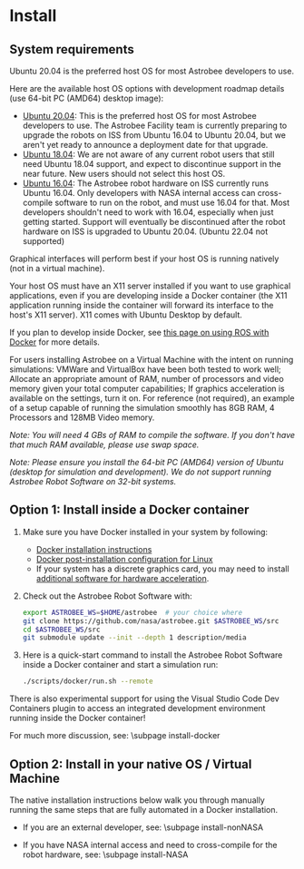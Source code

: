# Install

## System requirements

Ubuntu 20.04 is the preferred host OS for most Astrobee developers to use.

Here are the available host OS options with development roadmap details (use 64-bit PC (AMD64) desktop image):
- [Ubuntu 20.04](http://releases.ubuntu.com/20.04): This is the preferred host OS for most Astrobee developers to use. The Astrobee Facility team is currently preparing to upgrade the robots on ISS from Ubuntu 16.04 to Ubuntu 20.04, but we aren't yet ready to announce a deployment date for that upgrade.
- [Ubuntu 18.04](http://releases.ubuntu.com/18.04): We are not aware of any current robot users that still need Ubuntu 18.04 support, and expect to discontinue support in the near future. New users should not select this host OS.
- [Ubuntu 16.04](http://releases.ubuntu.com/16.04): The Astrobee robot hardware on ISS currently runs Ubuntu 16.04. Only developers with NASA internal access can cross-compile software to run on the robot, and must use 16.04 for that. Most developers shouldn't need to work with 16.04, especially when just getting started. Support will eventually be discontinued after the robot hardware on ISS is upgraded to Ubuntu 20.04.
(Ubuntu 22.04 not supported)

Graphical interfaces will perform best if your host OS is running natively (not in a virtual machine).

Your host OS must have an X11 server installed if you want to use graphical applications, even if you are developing inside a Docker container (the X11 application running inside the container will forward its interface to the host's X11 server). X11 comes with Ubuntu Desktop by default.

If you plan to develop inside Docker, see [this page on using ROS with Docker](http://wiki.ros.org/docker/Tutorials#Tooling_with_Docker) for more details.

For users installing Astrobee on a Virtual Machine with the intent on running simulations:
VMWare and VirtualBox have been both tested to work well; Allocate an appropriate amount of RAM, number
of processors and video memory given your total computer capabilities; If graphics acceleration is
available on the settings, turn it on.
For reference (not required), an example of a setup capable of running the
simulation smoothly has 8GB RAM, 4 Processors and 128MB Video memory.

*Note: You will need 4 GBs of RAM to compile the software. If you don't have
that much RAM available, please use swap space.*

*Note: Please ensure you install the 64-bit PC (AMD64) version of Ubuntu (desktop for simulation and
development). We do not support running Astrobee Robot Software on 32-bit systems.*

## Option 1: Install inside a Docker container

1. Make sure you have Docker installed in your system by following:
    - [Docker installation instructions](https://docs.docker.com/engine/install/ubuntu/)
    - [Docker post-installation configuration for Linux](https://docs.docker.com/engine/install/linux-postinstall/)
    - If your system has a discrete graphics card, you may need to install [additional software for hardware acceleration](http://wiki.ros.org/docker/Tutorials/Hardware%20Acceleration).

2. Check out the Astrobee Robot Software with:
    ```bash
    export ASTROBEE_WS=$HOME/astrobee  # your choice where
    git clone https://github.com/nasa/astrobee.git $ASTROBEE_WS/src
    cd $ASTROBEE_WS/src
    git submodule update --init --depth 1 description/media
    ```

3. Here is a quick-start command to install the Astrobee Robot Software inside a Docker container and start a simulation run:
    ```bash
    ./scripts/docker/run.sh --remote
    ```

There is also experimental support for using the Visual Studio Code Dev Containers plugin to access an integrated development environment running inside the Docker container!

For much more discussion, see: \subpage install-docker

## Option 2: Install in your native OS / Virtual Machine

The native installation instructions below walk you through manually running the same steps that are fully automated in a Docker installation.

- If you are an external developer, see: \subpage install-nonNASA

- If you have NASA internal access and need to cross-compile for the robot hardware, see: \subpage install-NASA
